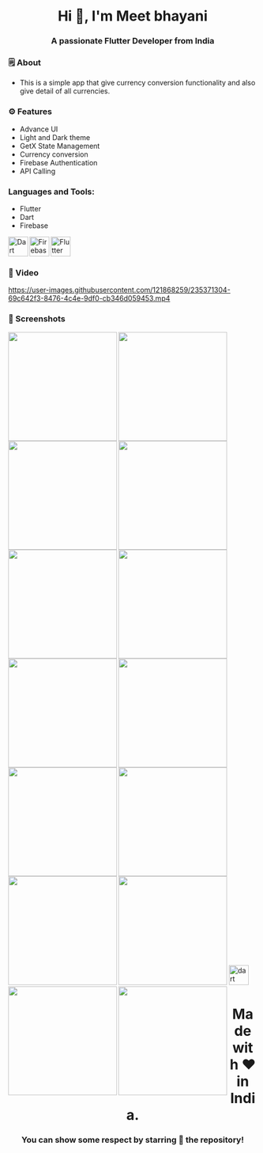 <h1 align="center">Hi 👋, I'm Meet bhayani</h1>
<h3 align="center">A passionate Flutter Developer from India</h3>


<h3 align="left">🗒 About</h3>

- This is a simple app that give currency conversion functionality and also give detail of all currencies.


<h3 align="left">⚙️ Features</h3>

- Advance UI
- Light and Dark theme
- GetX State Management
- Currency conversion
- Firebase Authentication
- API Calling


<h3 align="left">Languages and Tools:</h3>

- Flutter
- Dart
- Firebase

<img align="left" src="https://www.vectorlogo.zone/logos/dartlang/dartlang-icon.svg" alt="Dart" width="40" height="40">
<img align="left" src="https://www.vectorlogo.zone/logos/firebase/firebase-icon.svg" alt="Firebase" width="40" height="40">
<img src="https://www.vectorlogo.zone/logos/flutterio/flutterio-icon.svg" alt="Flutter" width="40" height="40">


<h3 align="left">📲 Video</h3>

https://user-images.githubusercontent.com/121868259/235371304-69c642f3-8476-4c4e-9df0-cb346d059453.mp4


<h3 align="left">📲 Screenshots</h3>

<img align="left" src="https://user-images.githubusercontent.com/121868259/235367613-237d0b8c-0800-4fc0-82c8-9b90f79dd7ad.jpeg" width="220px">
<img align="left" src="https://user-images.githubusercontent.com/121868259/235367618-de1d7137-93f7-425f-814b-3f14fa02a5ac.jpeg" width="220px">
<img align="left" src="https://user-images.githubusercontent.com/121868259/235367625-2ece3cb7-2215-4c3f-9a48-68c303ec3329.jpeg" width="220px">
<img src="https://user-images.githubusercontent.com/121868259/235367628-eeb716c8-be5d-4158-b567-2b67f35f16d7.jpeg" width="220px">
<img align="left" src="https://user-images.githubusercontent.com/121868259/235367634-e54778b2-ca6a-47d2-beb5-519013270eac.jpeg" width="220px">
<img align="left" src="https://user-images.githubusercontent.com/121868259/235367643-ebaa26d8-bfad-4239-9a11-89e1757851f5.jpeg" width="220px">
<img align="left" src="https://user-images.githubusercontent.com/121868259/235367649-4d740097-a993-4640-a102-e92ef33230f5.jpeg" width="220px">
<img src="https://user-images.githubusercontent.com/121868259/235367655-262df2f9-1051-4446-ac40-fa2826cf92a3.jpeg" width="220px">
<img align="left" src="https://user-images.githubusercontent.com/121868259/235367660-c31e9fc9-8201-4ae5-bb14-d56026e03669.jpeg" width="220px">
<img align="left" src="https://user-images.githubusercontent.com/121868259/235367662-d4e5b1e6-358f-411f-8dee-831b4d6b6a70.jpeg" width="220px">
<img align="left" src="https://user-images.githubusercontent.com/121868259/235367676-e86c73c4-2578-4cba-ba81-f9919cad463a.jpeg" width="220px">
<img src="https://user-images.githubusercontent.com/121868259/235367684-5daaee21-13df-4f90-9364-bc1e8db598ef.jpeg" width="220px">
<img align="left" src="https://user-images.githubusercontent.com/121868259/235367691-80490e40-9b75-4c70-b2de-78a5b786d0e1.jpeg" width="220px">
<img align="left" src="https://user-images.githubusercontent.com/121868259/235367698-a974bf93-4be4-4ec2-bd49-da4e587c45cf.jpeg" width="220px">
<img src="https://www.vectorlogo.zone/logos/dartlang/dartlang-icon.svg" alt="dart" width="40" height="40">

<h1 align="center">Made with ❤️ in India.</h1>
<h3 align="center">You can show some respect by starring 🌟 the repository!</h3>
